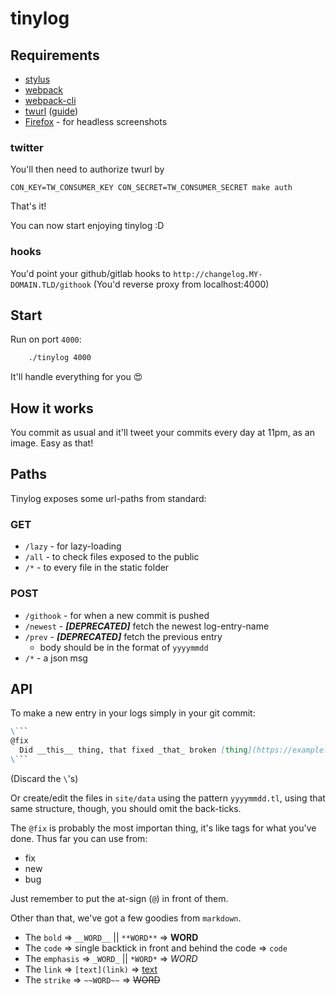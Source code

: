 # tinylog

## Requirements

 * [stylus](https://www.npmjs.com/package/stylus)
 * [webpack](https://www.npmjs.com/package/webpack)
 * [webpack-cli](https://www.npmjs.com/package/webpack-cli)
 * [twurl](https://github.com/twitter/twurl) ([guide](https://medium.com/@SamSchmir/a-guide-to-the-twitter-api-and-twurl-8711466a0635))
 * [Firefox](https://www.mozilla.org/en-US/firefox/new/) - for headless screenshots

### twitter

You'll then need to authorize twurl by

```shell
CON_KEY=TW_CONSUMER_KEY CON_SECRET=TW_CONSUMER_SECRET make auth
```

That's it!

You can now start enjoying tinylog :D

### hooks

You'd point your github/gitlab hooks to `http://changelog.MY-DOMAIN.TLD/githook` (You'd reverse proxy from localhost:4000)

## Start

Run on port `4000`:

```sh
    ./tinylog 4000
```

It'll handle everything for you 😍

## How it works

You commit as usual and it'll tweet your commits every day at 11pm, as an image. Easy as that!

## Paths

Tinylog exposes some url-paths from standard:

### GET

 * `/lazy` - for lazy-loading
 * `/all` - to check files exposed to the public
 * `/*` - to every file in the static folder

### POST
 * `/githook` - for when a new commit is pushed
 * `/newest` - ___[DEPRECATED]___ fetch the newest log-entry-name
 * `/prev` - ___[DEPRECATED]___ fetch the previous entry
    * body should be in the format of `yyyymmdd`
 * `/*` - a json msg

## API

To make a new entry in your logs simply in your git commit:

```md
\```
@fix
  Did __this__ thing, that fixed _that_ broken [thing](https://example.com)
\```
```

(Discard the `\`'s)

Or create/edit the files in `site/data` using the pattern `yyyymmdd.tl`, using that same structure, though, you should omit the back-ticks.

The `@fix` is probably the most importan thing, it's like tags for what you've done. Thus far you can use from:

 * fix
 * new
 * bug

Just remember to put the at-sign (`@`) in front of them.

Other than that, we've got a few goodies from `markdown`.

 * The `bold` => `__WORD__` || `**WORD**` => __WORD__
 * The `code` => single backtick in front and behind the code => `code`
 * The `emphasis` => `_WORD_` || `*WORD*` => *WORD*
 * The `link` => `[text](link)` => [text](link)
 * The `strike` => `~~WORD~~` => ~~WORD~~

